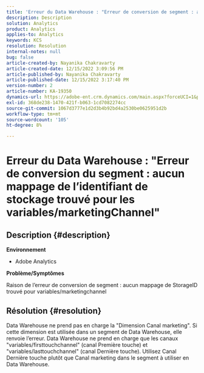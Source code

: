 ```yaml
---
title: 'Erreur du Data Warehouse : "Erreur de conversion de segment : aucun mappage de l’identifiant de stockage trouvé pour les variables/marketingChannel"'
description: Description
solution: Analytics
product: Analytics
applies-to: Analytics
keywords: KCS
resolution: Resolution
internal-notes: null
bug: false
article-created-by: Nayanika Chakravarty
article-created-date: 12/15/2022 3:09:56 PM
article-published-by: Nayanika Chakravarty
article-published-date: 12/15/2022 3:17:40 PM
version-number: 2
article-number: KA-19350
dynamics-url: https://adobe-ent.crm.dynamics.com/main.aspx?forceUCI=1&pagetype=entityrecord&etn=knowledgearticle&id=985b0388-8a7c-ed11-81ac-6045bd006e5a
exl-id: 368de238-1470-421f-b063-1cd7082274cc
source-git-commit: 1067d3777e1d2d3b4b92bd4a2530be0625951d2b
workflow-type: tm+mt
source-wordcount: '105'
ht-degree: 8%

---
```


# Erreur du Data Warehouse : &quot;Erreur de conversion du segment : aucun mappage de l’identifiant de stockage trouvé pour les variables/marketingChannel&quot;

## Description {#description}


<b>Environnement</b>

- Adobe Analytics

<b>Problème/Symptômes</b>

Raison de l’erreur de conversion de segment : aucun mappage de StorageID trouvé pour variables/marketingchannel


## Résolution {#resolution}


Data Warehouse ne prend pas en charge la &quot;Dimension Canal marketing&quot;. Si cette dimension est utilisée dans un segment de Data Warehouse, elle renvoie l’erreur. Data Warehouse ne prend en charge que les canaux &quot;variables/firsttouchchannel&quot; (canal Première touche) et &quot;variables/lasttouchchannel&quot; (canal Dernière touche). Utilisez Canal Dernière touche plutôt que Canal marketing dans le segment à utiliser en Data Warehouse.
